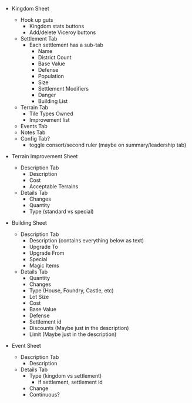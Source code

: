 - Kingdom Sheet
  - Hook up guts
    - Kingdom stats buttons
    - Add/delete Viceroy buttons
  - Settlement Tab
    - Each settlement has a sub-tab
      - Name
      - District Count
      - Base Value
      - Defense
      - Population
      - Size
      - Settlement Modifiers
      - Danger
      - Building List
  - Terrain Tab
    - Tile Types Owned
    - Improvement list
  - Events Tab
  - Notes Tab
  - Config Tab?
    - toggle consort/second ruler (maybe on summary/leadership tab)

- Terrain Improvement Sheet
  - Description Tab
    - Description
    - Cost
    - Acceptable Terrains
  - Details Tab
    - Changes
    - Quantity
    - Type (standard vs special)

- Building Sheet
  - Description Tab
    - Description (contains everything below as text)
    - Upgrade To
    - Upgrade From
    - Special
    - Magic Items
  - Details Tab
    - Quantity
    - Changes
    - Type (House, Foundry, Castle, etc)
    - Lot Size
    - Cost
    - Base Value
    - Defense
    - Settlement id
    - Discounts (Maybe just in the description)
    - Limit (Maybe just in the description)

- Event Sheet
  - Description Tab
    - Description
  - Details Tab
    - Type (kingdom vs settlement)
      - if settlement, settlement id
    - Change
    - Continuous?
